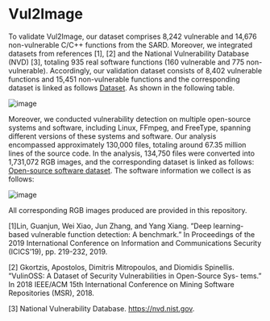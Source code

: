 # Vul2Image
To validate Vul2Image, our dataset
comprises 8,242 vulnerable and 14,676 non-vulnerable C/C++
functions from the SARD. Moreover, we integrated datasets
from references [1], [2] and the National Vulnerability
Database (NVD) [3], totaling 935 real software functions
(160 vulnerable and 775 non-vulnerable). Accordingly, our
validation dataset consists of 8,402 vulnerable functions and
15,451 non-vulnerable functions and the corresponding dataset is linked as follows [Dataset]([https://pan.baidu.com/s/1_gMgkMhjs_xO1OiN_s8JVA?pwd=26ou](https://pan.baidu.com/s/16E3l0z2xAiZ8wq6tQskVBA?pwd=n3en)). As shown in the following table.

![image](https://github.com/KLSEHB/Vul2image/assets/142284636/6706174a-5b1f-41e8-afd3-75e26f89e61f)

Moreover, we conducted vulnerability detection on multiple 
open-source systems and software, including Linux, FFmpeg,
and FreeType, spanning different versions of these systems and
software. Our analysis encompassed approximately 130,000
files, totaling around 67.35 million lines of the source code. In
the analysis, 134,750 files were converted into 1,731,072 RGB
images, and the corresponding dataset is linked as follows: [Open-source software dataset](https://pan.baidu.com/s/1_gMgkMhjs_xO1OiN_s8JVA?pwd=26ou). The software information we collect is as follows:

![image](https://github.com/KLSEHB/Vul2image/assets/142284636/2cba528c-930a-46ab-b22c-13fe058de843)

All corresponding RGB images produced are provided in this repository.

[1]Lin, Guanjun, Wei Xiao, Jun Zhang, and Yang Xiang. ”Deep learning-
based vulnerable function detection: A benchmark.” In Proceedings of
the 2019 International Conference on Information and Communications
Security (ICICS’19), pp. 219-232, 2019.

[2] Gkortzis, Apostolos, Dimitris Mitropoulos, and Diomidis Spinellis.
”VulinOSS: A Dataset of Security Vulnerabilities in Open-Source Sys-
tems.” In 2018 IEEE/ACM 15th International Conference on Mining
Software Repositories (MSR), 2018.

[3] National Vulnerability Database. https://nvd.nist.gov.
